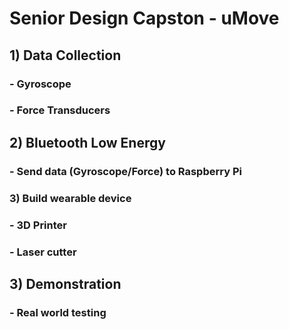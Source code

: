 # Senior Design Capston - uMove

## 1) Data Collection
###   - Gyroscope
###   - Force Transducers
## 2) Bluetooth Low Energy
###   - Send data (Gyroscope/Force) to Raspberry Pi
### 3) Build wearable device
###   - 3D Printer
###   - Laser cutter
## 3) Demonstration
###   - Real world testing
